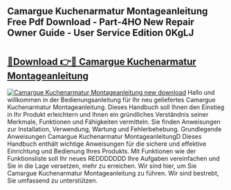 ## Camargue Kuchenarmatur Montageanleitung Free Pdf Download - Part-4HO New Repair Owner Guide - User Service Edition 0KgLJ

# <h2><a href="http://df74ke.blite.top/?on=Camargue+Kuchenarmatur+Montageanleitung">🔗Download 👉🔴 Camargue Kuchenarmatur Montageanleitung</a></h2>

[![Camargue Kuchenarmatur Montageanleitung new download](https://i.imgur.com/lujVjoI.png)](http://df74ke.blite.top/?on=Camargue+Kuchenarmatur+Montageanleitung)
Hallo und willkommen in der Bedienungsanleitung für Ihr neu geliefertes Camargue Kuchenarmatur Montageanleitung. Dieses Handbuch soll Ihnen den Einstieg in Ihr Produkt erleichtern und Ihnen ein gründliches Verständnis seiner Merkmale, Funktionen und Fähigkeiten vermitteln. Sie finden Anweisungen zur Installation, Verwendung, Wartung und Fehlerbehebung. Grundlegende Anweisungen Camargue Kuchenarmatur MontageanleitungD Dieses Handbuch enthält wichtige Anweisungen für die sichere und effektive Einrichtung und Bedienung Ihres Produkts. Mit Funktionen wie der Funktionsliste soll Ihr neues REDDDDDDD Ihre Aufgaben vereinfachen und Sie in die Lage versetzen, mehr zu erreichen. Wir sind hier, um Sie Camargue Kuchenarmatur Montageanleitung zu führen. Wir sind bestrebt, Sie umfassend zu unterstützen.
